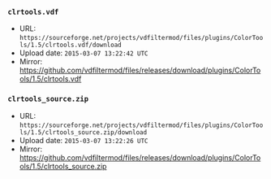 ### `clrtools.vdf`

- URL: `https://sourceforge.net/projects/vdfiltermod/files/plugins/ColorTools/1.5/clrtools.vdf/download`
- Upload date: `2015-03-07 13:22:42 UTC`
- Mirror: https://github.com/vdfiltermod/files/releases/download/plugins/ColorTools/1.5/clrtools.vdf


### `clrtools_source.zip`

- URL: `https://sourceforge.net/projects/vdfiltermod/files/plugins/ColorTools/1.5/clrtools_source.zip/download`
- Upload date: `2015-03-07 13:22:26 UTC`
- Mirror: https://github.com/vdfiltermod/files/releases/download/plugins/ColorTools/1.5/clrtools_source.zip

